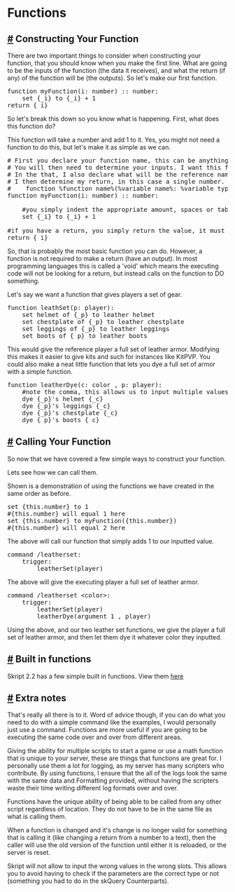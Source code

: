 # Functions

## <a href="#construct_function">#</a> Constructing Your Function

There are two important things to consider when constructing your function, that you should know when you make the first line. What are going to be the inputs of the function (the data it receives), and what the return (if any) of the function will be (the outputs). So let's make our first function.

<pre class="skript-code">
function myFunction(i: number) :: number:
	set {_i} to {_i} + 1
return {_i}
</pre>

So let's break this down so you know what is happening. First, what does this function do?

This function will take a number and add 1 to it. Yes, you might not need a function to do this, but let's make it as simple as we can.

<pre class="skript-code">
# First you declare your function name, this can be anything. In this case 'myFunction'
# You will then need to determine your inputs. I want this function to take in a single number
# In the that, I also declare what will be the reference name of the variable, in this case 'i' which can be reference by {_i}
# I then determine my return, in this case a single number. The format is as follows:
#    function %function name%(%variable name%: %variable type%) :: %return type%:
function myFunction(i: number) :: number:
 
	#you simply indent the appropriate amount, spaces or tabs whatever you prefer and put in your code.
	set {_i} to {_i} + 1
 
#if you have a return, you simply return the value, it must match the value type you have specified
return {_i}
</pre>

So, that is probably the most basic function you can do. However, a function is not required to make a return (have an output). In most programming languages this is called a 'void' which means the executing code will not be looking for a return, but instead calls on the function to DO something.

Let's say we want a function that gives players a set of gear.

<pre class="skript-code">
function leathSet(p: player):
	set helmet of {_p} to leather helmet
	set chestplate of {_p} to leather chestplate
	set leggings of {_p} to leather leggings
	set boots of {_p} to leather boots
</pre>

This would give the reference player a full set of leather armor. Modifying this makes it easier to give kits and such for instances like KitPVP. You could also make a neat little function that lets you dye a full set of armor with a simple function.

<pre class="skript-code">
function leatherDye(c: color , p: player):
	#note the comma, this allows us to input multiple values
	dye {_p}'s helmet {_c}
	dye {_p}'s leggings {_c}
	dye {_p}'s chestplate {_c}
	dye {_p}'s boots {_c}
</pre>

## <a href="#calling_your_function">#</a> Calling Your Function

So now that we have covered a few simple ways to construct your function.

Lets see how we can call them.

Shown is a demonstration of using the functions we have created in the same order as before.

<pre class="skript-code">
set {this.number} to 1
#{this.number} will equal 1 here
set {this.number} to myFunction({this.number})
#{this.number} will equal 2 here
</pre>

The above will call our function that simply adds 1 to our inputted value.

<pre class="skript-code">
command /leatherset:
	trigger:
		leatherSet(player)
</pre>

The above will give the executing player a full set of leather armor.

<pre class="skript-code">
command /leatherset &#60;color>:
	trigger:
		leatherSet(player)
		leatherDye(argument 1 , player)
</pre>

Using the above, and our two leather set functions, we give the player a full set of leather armor, and then let them dye it whatever color they inputted.

## <a href="#built_in_functions">#</a> Built in functions

Skript 2.2 has a few simple built in functions. View them <a href="/documentation/functions">here</a>

## <a href="#extra_notes">#</a> Extra notes

That's really all there is to it. Word of advice though, if you can do what you need to do with a simple command like the examples, I would personally just use a command. Functions are more useful if you are going to be executing the same code over and over from different areas.

Giving the ability for multiple scripts to start a game or use a math function that is unique to your server, these are things that functions are great for. I personally use them a lot for logging, as my server has many scripters who contribute. By using functions, I ensure that the all of the logs look the same with the same data and Formatting provided, without having the scripters waste their time writing different log formats over and over.

Functions have the unique ability of being able to be called from any other script regardless of location. They do not have to be in the same file as what is calling them.

When a function is changed and it's change is no longer valid for something that is calling it (like changing a return from a number to a text), then the caller will use the old version of the function until either it is reloaded, or the server is reset.

Skript will not allow to input the wrong values in the wrong slots. This allows you to avoid having to check if the parameters are the correct type or not (something you had to do in the skQuery Counterparts).